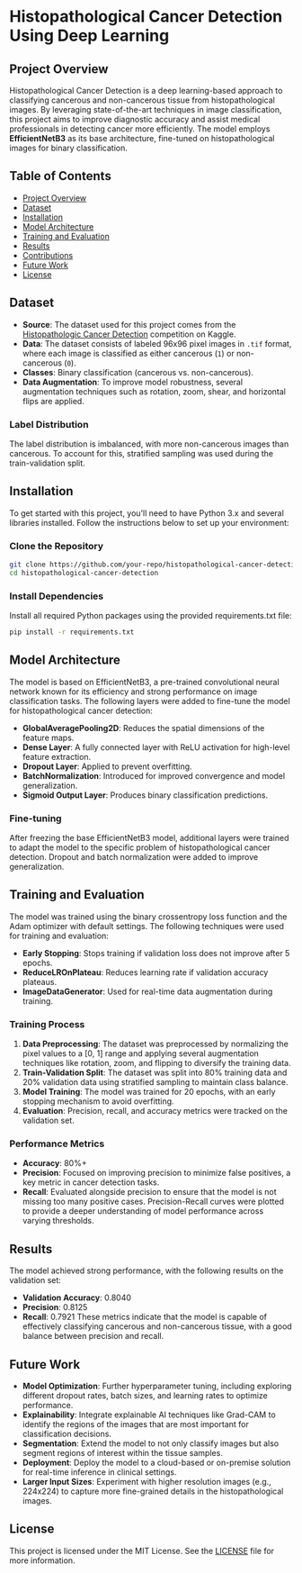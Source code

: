 # Histopathological Cancer Detection Using Deep Learning

## Project Overview

Histopathological Cancer Detection is a deep learning-based approach to classifying cancerous and non-cancerous tissue from histopathological images. By leveraging state-of-the-art techniques in image classification, this project aims to improve diagnostic accuracy and assist medical professionals in detecting cancer more efficiently. The model employs **EfficientNetB3** as its base architecture, fine-tuned on histopathological images for binary classification.

## Table of Contents

- [Project Overview](#project-overview)
- [Dataset](#dataset)
- [Installation](#installation)
- [Model Architecture](#model-architecture)
- [Training and Evaluation](#training-and-evaluation)
- [Results](#results)
- [Contributions](#contributions)
- [Future Work](#future-work)
- [License](#license)

## Dataset

- **Source**: The dataset used for this project comes from the [Histopathologic Cancer Detection](https://www.kaggle.com/c/histopathologic-cancer-detection) competition on Kaggle.
- **Data**: The dataset consists of labeled 96x96 pixel images in `.tif` format, where each image is classified as either cancerous (`1`) or non-cancerous (`0`).
- **Classes**: Binary classification (cancerous vs. non-cancerous).
- **Data Augmentation**: To improve model robustness, several augmentation techniques such as rotation, zoom, shear, and horizontal flips are applied.

### Label Distribution

The label distribution is imbalanced, with more non-cancerous images than cancerous. To account for this, stratified sampling was used during the train-validation split.

## Installation

To get started with this project, you’ll need to have Python 3.x and several libraries installed. Follow the instructions below to set up your environment:

### Clone the Repository

```bash
git clone https://github.com/your-repo/histopathological-cancer-detection.git
cd histopathological-cancer-detection
```
### Install Dependencies
Install all required Python packages using the provided requirements.txt file:

```bash
pip install -r requirements.txt
```
## Model Architecture
The model is based on EfficientNetB3, a pre-trained convolutional neural network known for its efficiency and strong performance on image classification tasks. The following layers were added to fine-tune the model for histopathological cancer detection:

- **GlobalAveragePooling2D**: Reduces the spatial dimensions of the feature maps.
- **Dense Layer**: A fully connected layer with ReLU activation for high-level feature extraction.
- **Dropout Layer**: Applied to prevent overfitting.
- **BatchNormalization**: Introduced for improved convergence and model generalization.
- **Sigmoid Output Layer**: Produces binary classification predictions.
### Fine-tuning
After freezing the base EfficientNetB3 model, additional layers were trained to adapt the model to the specific problem of histopathological cancer detection. Dropout and batch normalization were added to improve generalization.

## Training and Evaluation
The model was trained using the binary crossentropy loss function and the Adam optimizer with default settings. The following techniques were used for training and evaluation:

- **Early Stopping**: Stops training if validation loss does not improve after 5 epochs.
- **ReduceLROnPlateau**: Reduces learning rate if validation accuracy plateaus.
- **ImageDataGenerator**: Used for real-time data augmentation during training.
### Training Process
1. **Data Preprocessing**: The dataset was preprocessed by normalizing the pixel values to a [0, 1] range and applying several augmentation techniques like rotation, zoom, and flipping to diversify the training data.
2. **Train-Validation Split**: The dataset was split into 80% training data and 20% validation data using stratified sampling to maintain class balance.
3. **Model Training**: The model was trained for 20 epochs, with an early stopping mechanism to avoid overfitting.
4. **Evaluation**: Precision, recall, and accuracy metrics were tracked on the validation set.
### Performance Metrics
- **Accuracy**: 80%+
- **Precision**: Focused on improving precision to minimize false positives, a key metric in cancer detection tasks.
- **Recall**: Evaluated alongside precision to ensure that the model is not missing too many positive cases.
Precision-Recall curves were plotted to provide a deeper understanding of model performance across varying thresholds.

## Results
The model achieved strong performance, with the following results on the validation set:

- **Validation Accuracy**: 0.8040
- **Precision**: 0.8125
- **Recall**: 0.7921
These metrics indicate that the model is capable of effectively classifying cancerous and non-cancerous tissue, with a good balance between precision and recall.

## Future Work
- **Model Optimization**: Further hyperparameter tuning, including exploring different dropout rates, batch sizes, and learning rates to optimize performance.
- **Explainability**: Integrate explainable AI techniques like Grad-CAM to identify the regions of the images that are most important for classification decisions.
- **Segmentation**: Extend the model to not only classify images but also segment regions of interest within the tissue samples.
- **Deployment**: Deploy the model to a cloud-based or on-premise solution for real-time inference in clinical settings.
- **Larger Input Sizes**: Experiment with higher resolution images (e.g., 224x224) to capture more fine-grained details in the histopathological images.
## License
This project is licensed under the MIT License. See the [LICENSE](https://github.com/Swapnil-Verma24/Histopathalogic-Cancer-Detection/blob/main/LICENSE) file for more information.
